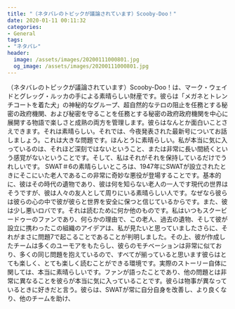 ```yaml
---
title: "（ネタバレのトピックが議論されています）Scooby-Doo！"
date: 2020-01-11 00:11:32
categories:
- General
tags:
- "ネタパレ"
header:
  image: /assets/images/20200111000801.jpg
  og_image: /assets/images/20200111000801.jpg
---
```


（ネタバレのトピックが議論されています）Scooby-Doo！は、マーク・ウェイドとグレッグ・ルッカの手による素晴らしい財産です。彼らは「メガネとトレンチコートを着た犬」の神秘的なグループ、超自然的なテロの阻止を任務とする秘密の政府機関、および秘密を守ることを任務とする秘密の政府政府機関を中心に展開する物語で楽しさと成熟の両方を管理します。彼らはなんとか面白いことさえできます。それは素晴らしい。それでは、今夜発表された最新号についてお話しましょう。これは大きな問題です。ほんとうに素晴らしい。私が本当に気に入っているのは、それほど深刻ではないということ、または非常に長い間続くという感覚がないということです。そして、私はそれがそれを保持しているだけでうれしいです。 SWAT＃6の素晴らしいところは、1947年にSWATが設立されたときにそこにいた老人であるこの非常に奇妙な悪役が登場することです。基本的に、彼はその時代の遺物であり、彼は何を知らない老人の一人です現代の世界はそうですが、彼は人々の友人として周りにいる素晴らしい人です。なぜなら彼らは彼らの心の中で彼が彼らと世界を安全に保つと信じているからです。また、彼は少し悪いロバです。それは読むために何か他のものです。私はいつもスクービードゥーのファンであり、何らかの理由で、この老人、過去の遺物、そして彼が設立に携わったこの組織のアイデアは、私が見たいと思っていましたさらに、それがまさに問題7で起こることであることが判明しました。その上、彼が作成したチームは多くのユーモアをもたらし、彼らのモチベーションは非常に似ており、多くの同じ問題を抱えているので、すべてが揃っていると思います彼らはとても楽しく、とても楽しく読むことができる環境です。実際のストーリー自体に関しては、本当に素晴らしいです。ファンが語ったことであり、他の問題とは非常に異なることを彼らが本当に気に入っていることです。彼らは物事が異なっているときに好きだと言う。彼らは、SWATが常に自分自身を改善し、より良くなり、他のチームを助け、

